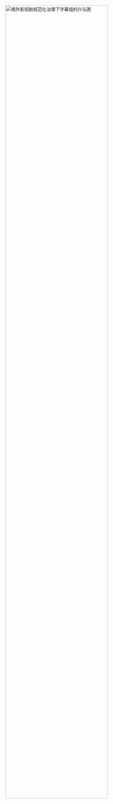 <img src="https://github.com/renee-j/visualization/blob/master/final/文稿.png" width="80%" height="80%" alt="境外影视剧规范化治理下字幕组的兴与困" align=center />
